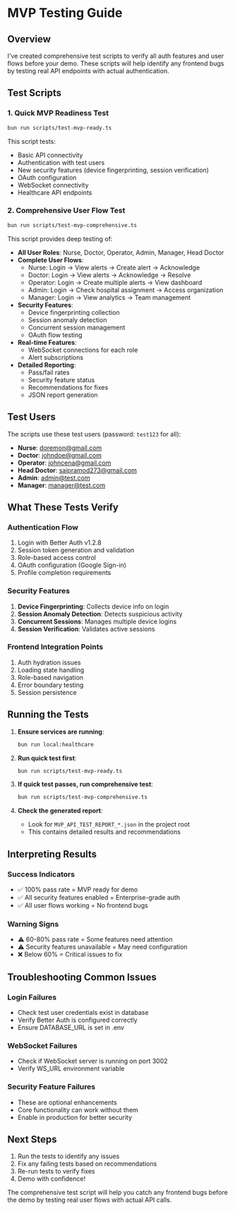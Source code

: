 # MVP Testing Guide

## Overview
I've created comprehensive test scripts to verify all auth features and user flows before your demo. These scripts will help identify any frontend bugs by testing real API endpoints with actual authentication.

## Test Scripts

### 1. Quick MVP Readiness Test
```bash
bun run scripts/test-mvp-ready.ts
```
This script tests:
- Basic API connectivity
- Authentication with test users
- New security features (device fingerprinting, session verification)
- OAuth configuration
- WebSocket connectivity
- Healthcare API endpoints

### 2. Comprehensive User Flow Test
```bash
bun run scripts/test-mvp-comprehensive.ts
```
This script provides deep testing of:
- **All User Roles**: Nurse, Doctor, Operator, Admin, Manager, Head Doctor
- **Complete User Flows**:
  - Nurse: Login → View alerts → Create alert → Acknowledge
  - Doctor: Login → View alerts → Acknowledge → Resolve
  - Operator: Login → Create multiple alerts → View dashboard
  - Admin: Login → Check hospital assignment → Access organization
  - Manager: Login → View analytics → Team management
- **Security Features**:
  - Device fingerprinting collection
  - Session anomaly detection
  - Concurrent session management
  - OAuth flow testing
- **Real-time Features**:
  - WebSocket connections for each role
  - Alert subscriptions
- **Detailed Reporting**:
  - Pass/fail rates
  - Security feature status
  - Recommendations for fixes
  - JSON report generation

## Test Users
The scripts use these test users (password: `test123` for all):
- **Nurse**: doremon@gmail.com
- **Doctor**: johndoe@gmail.com  
- **Operator**: johncena@gmail.com
- **Head Doctor**: saipramod273@gmail.com
- **Admin**: admin@test.com
- **Manager**: manager@test.com

## What These Tests Verify

### Authentication Flow
1. Login with Better Auth v1.2.8
2. Session token generation and validation
3. Role-based access control
4. OAuth configuration (Google Sign-in)
5. Profile completion requirements

### Security Features
1. **Device Fingerprinting**: Collects device info on login
2. **Session Anomaly Detection**: Detects suspicious activity
3. **Concurrent Sessions**: Manages multiple device logins
4. **Session Verification**: Validates active sessions

### Frontend Integration Points
1. Auth hydration issues
2. Loading state handling
3. Role-based navigation
4. Error boundary testing
5. Session persistence

## Running the Tests

1. **Ensure services are running**:
   ```bash
   bun run local:healthcare
   ```

2. **Run quick test first**:
   ```bash
   bun run scripts/test-mvp-ready.ts
   ```

3. **If quick test passes, run comprehensive test**:
   ```bash
   bun run scripts/test-mvp-comprehensive.ts
   ```

4. **Check the generated report**:
   - Look for `MVP_API_TEST_REPORT_*.json` in the project root
   - This contains detailed results and recommendations

## Interpreting Results

### Success Indicators
- ✅ 100% pass rate = MVP ready for demo
- ✅ All security features enabled = Enterprise-grade auth
- ✅ All user flows working = No frontend bugs

### Warning Signs
- ⚠️ 60-80% pass rate = Some features need attention
- ⚠️ Security features unavailable = May need configuration
- ❌ Below 60% = Critical issues to fix

## Troubleshooting Common Issues

### Login Failures
- Check test user credentials exist in database
- Verify Better Auth is configured correctly
- Ensure DATABASE_URL is set in .env

### WebSocket Failures
- Check if WebSocket server is running on port 3002
- Verify WS_URL environment variable

### Security Feature Failures
- These are optional enhancements
- Core functionality can work without them
- Enable in production for better security

## Next Steps

1. Run the tests to identify any issues
2. Fix any failing tests based on recommendations
3. Re-run tests to verify fixes
4. Demo with confidence!

The comprehensive test script will help you catch any frontend bugs before the demo by testing real user flows with actual API calls.